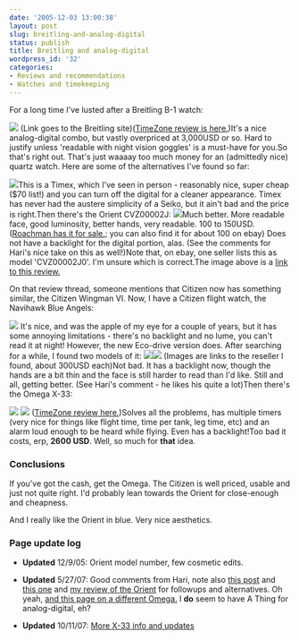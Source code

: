 ```yaml
---
date: '2005-12-03 13:00:38'
layout: post
slug: breitling-and-analog-digital
status: publish
title: Breitling and analog-digital
wordpress_id: '32'
categories:
- Reviews and recommendations
- Watches and timekeeping
---
```


For a long time I've lusted after a Breitling B-1 watch:


[![](http://www.phfactor.net/pics/watches/b1.jpg)](http://www.breitling.com/en/models/professional/b_1/)
(Link goes to the Breitling site)([TimeZone review is here.](http://forums.timezone.com/index.php?t=tree&goto=2234&rid=0))It's a nice analog-digital combo, but vastly overpriced at 3,000USD or so. Hard to justify unless 'readable with night vision goggles' is a must-have for you.So that's right out. That's just waaaay too much money for an (admittedly nice) quartz watch. Here are some of the alternatives I've found so far:


[![](http://www.phfactor.net/pics/watches/image.tmx.jpg)](http://www.timex.com/bin/detail.tmx?item=048148563810)This is a Timex, which I've seen in person - reasonably nice, super cheap ($70 list!) and you can turn off the digital for a cleaner appearance. Timex has never had the austere simplicity of a Seiko, but it ain't bad and the price is right.Then there's the Orient CVZ00002J: 
[![](http://www.phfactor.net/pics/watches/orient.jpg)](http://www.network54.com/Forum/78440/thread/1133550200/Sold+the+black+Orient+ana-digi+a+while+back.+Missed+it%2C+so+I+bought+the+aqua+blue.+PIC)Much better. More readable face, good luminosity, better hands, very readable. 100 to 150USD. ([Roachman has it for sale.](http://www.roachman.com/orient/quartz/CVZ00001.html); you can also find it for about 100 on ebay) Does not have a backlight for the digital portion, alas. (See the comments for Hari's nice take on this as well!)Note that, on ebay, one seller lists this as model 'CVZ00002J0'. I'm unsure which is correct.The image above is a [link to this review.](http://www.network54.com/Forum/78440/thread/1133550200/Sold+the+black+Orient+ana-digi+a+while+back.+Missed+it%2C+so+I+bought+the+aqua+blue.+PIC)

On that review thread, someone mentions that Citizen now has something similar, the Citizen Wingman VI. Now, I have a Citizen flight watch, the Navihawk Blue Angels:


![](http://www.phfactor.net/pics/watches/JN0040-58L.jpg)
It's nice, and was the apple of my eye for a couple of years, but it has some annoying limitations - there's no backlight and no lume, you can't read it at night! However, the new Eco-drive version does. After searching for a while, I found two models of it: 
[![](http://www.phfactor.net/pics/watches/citizen-1.jpg)](http://www.watches88.com//pd_citizen_promaster_wingman.cfm)[![](http://www.phfactor.net/pics/watches/citizen-2.jpg)](http://www.watches88.com//pd_citizen_promaster_military_air_jq814051m.cfm)
(Images are links to the reseller I found, about 300USD each)Not bad. It has a backlight now, though the hands are a bit thin and the face is still harder to read than I'd like. Still and all, getting better. (See Hari's comment - he likes his quite a lot)Then there's the Omega X-33:

![](http://www.phfactor.net/pics/watches/x-33-gen1.jpg)
[![](http://www.phfactor.net/pics/watches/omegax33.jpg)](http://www.omegawatches.com/index.php?id=297)
([TimeZone review here.](http://www.timezone.com/library/comarticles/comarticles631681530107424115))Solves all the problems, has multiple timers (very nice for things like flight time, time per tank, leg time, etc) and an alarm loud enough to be heard while flying. Even has a backlight!Too bad it costs, erp, **2600 USD**. Well, so much for **that** idea.


### Conclusions


If you've got the cash, get the Omega. The Citizen is well priced, usable and just not quite right. I'd probably lean towards the Orient for close-enough and cheapness.

And I really like the Orient in blue. Very nice aesthetics.



### Page update log





	
  * **Updated** 12/9/05: Orient model number, few cosmetic edits.

	
  * **Updated** 5/27/07: Good comments from Hari, note also [this post](http://www.phfactor.net/wp/2006/08/30/another-x-33-alternative/) and [this one](http://www.phfactor.net/wp/2006/07/16/yes-i-need-help/) and [my review of the Orient](http://www.phfactor.net/wp/2006/05/16/orient-analog-digital-review/) for followups and alternatives. Oh yeah, [and this page on a different Omega.](http://www.phfactor.net/wp/2006/05/16/omega-and-analog-digital/) I **do** seem to have A Thing for analog-digital, eh?

	
  * **Updated** 10/11/07: [More X-33 info and updates](http://www.phfactor.net/wp/2007/10/11/more-on-the-omega-x-33/)


